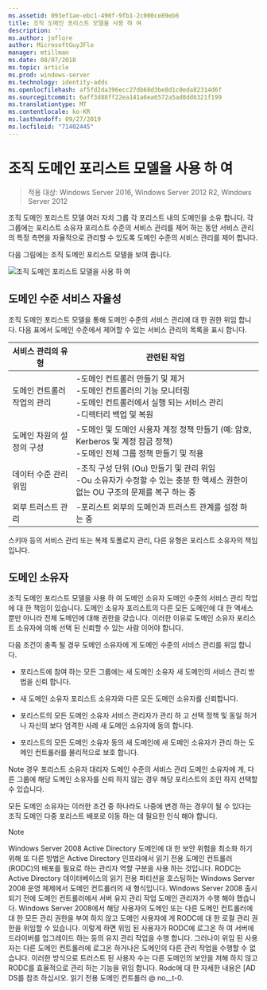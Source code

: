 ```yaml
---
ms.assetid: 093ef1ae-ebc1-490f-9fb1-2c000ce89eb6
title: 조직 도메인 포리스트 모델을 사용 하 여
description: ''
ms.author: joflore
author: MicrosoftGuyJFlo
manager: mtillman
ms.date: 08/07/2018
ms.topic: article
ms.prod: windows-server
ms.technology: identity-adds
ms.openlocfilehash: af5fd2da396ecc27db68d3be8d1c0eda82314d6f
ms.sourcegitcommit: 6aff3d88ff22ea141a6ea6572a5ad8dd6321f199
ms.translationtype: MT
ms.contentlocale: ko-KR
ms.lasthandoff: 09/27/2019
ms.locfileid: "71402445"
---
```

# <a name="using-the-organizational-domain-forest-model"></a>조직 도메인 포리스트 모델을 사용 하 여

>적용 대상: Windows Server 2016, Windows Server 2012 R2, Windows Server 2012

조직 도메인 포리스트 모델 여러 자치 그룹 각 포리스트 내의 도메인을 소유 합니다. 각 그룹에는 포리스트 소유자 포리스트 수준의 서비스 관리를 제어 하는 동안 서비스 관리의 특정 측면을 자율적으로 관리할 수 있도록 도메인 수준의 서비스 관리를 제어 합니다.  

다음 그림에는 조직 도메인 포리스트 모델을 보여 줍니다.  

![조직 도메인 포리스트 모델을 사용 하 여](../../media/Using-the-Organizational-Domain-Forest-Model/c50a3c6a-b0e4-43ec-ad62-f05d05f0bbd2.gif)  

## <a name="domain-level-service-autonomy"></a>도메인 수준 서비스 자율성

조직 도메인 포리스트 모델을 통해 도메인 수준의 서비스 관리에 대 한 권한 위임 합니다. 다음 표에서 도메인 수준에서 제어할 수 있는 서비스 관리의 목록을 표시 합니다.  

|서비스 관리의 유형|관련된 작업|  
|------------------------------|--------------------|  
|도메인 컨트롤러 작업의 관리|-도메인 컨트롤러 만들기 및 제거<br />-도메인 컨트롤러의 기능 모니터링<br />-도메인 컨트롤러에서 실행 되는 서비스 관리<br />-디렉터리 백업 및 복원|  
|도메인 차원의 설정의 구성|-도메인 및 도메인 사용자 계정 정책 만들기 (예: 암호, Kerberos 및 계정 잠금 정책)<br />-도메인 전체 그룹 정책 만들기 및 적용|  
|데이터 수준 관리 위임|-조직 구성 단위 (Ou) 만들기 및 관리 위임<br />-Ou 소유자가 수정할 수 있는 충분 한 액세스 권한이 없는 OU 구조의 문제를 복구 하는 중|  
|외부 트러스트 관리|-포리스트 외부의 도메인과 트러스트 관계를 설정 하는 중|  

스키마 등의 서비스 관리 또는 복제 토폴로지 관리, 다른 유형은 포리스트 소유자의 책임입니다.  

## <a name="domain-owner"></a>도메인 소유자

조직 도메인 포리스트 모델을 사용 하 여 도메인 소유자 도메인 수준의 서비스 관리 작업에 대 한 책임이 있습니다. 도메인 소유자 포리스트의 다른 모든 도메인에 대 한 액세스 뿐만 아니라 전체 도메인에 대해 권한을 갖습니다. 이러한 이유로 도메인 소유자 포리스트 소유자에 의해 선택 된 신뢰할 수 있는 사람 이어야 합니다.  

다음 조건이 충족 될 경우 도메인 소유자에 게 도메인 수준의 서비스 관리를 위임 합니다.  

- 포리스트에 참여 하는 모든 그룹에는 새 도메인 소유자 새 도메인의 서비스 관리 방법을 신뢰 합니다.  

- 새 도메인 소유자 포리스트 소유자와 다른 모든 도메인 소유자를 신뢰합니다.  

- 포리스트의 모든 도메인 소유자 서비스 관리자가 관리 하 고 선택 정책 및 동일 하거나 자신의 보다 엄격한 사례 새 도메인 소유자에 동의 합니다.  

- 포리스트의 모든 도메인 소유자 동의 새 도메인에 새 도메인 소유자가 관리 하는 도메인 컨트롤러를 물리적으로 보호 합니다.  

Note 경우 포리스트 소유자 대리자 도메인 수준의 서비스 관리 도메인 소유자에 게, 다른 그룹에 해당 도메인 소유자를 신뢰 하지 않는 경우 해당 포리스트의 조인 하지 선택할 수 있습니다.  

모든 도메인 소유자는 이러한 조건 중 하나라도 나중에 변경 하는 경우이 될 수 있다는 조직 도메인 다중 포리스트 배포로 이동 하는 데 필요한 인식 해야 합니다.  

> [!NOTE]  
> Windows Server 2008 Active Directory 도메인에 대 한 보안 위험을 최소화 하기 위해 또 다른 방법은 Active Directory 인프라에서 읽기 전용 도메인 컨트롤러 (RODC)의 배포를 필요로 하는 관리자 역할 구분을 사용 하는 것입니다. RODC는 Active Directory 데이터베이스의 읽기 전용 파티션을 호스팅하는 Windows Server 2008 운영 체제에서 도메인 컨트롤러의 새 형식입니다. Windows Server 2008 출시 되기 전에 도메인 컨트롤러에서 서버 유지 관리 작업 도메인 관리자가 수행 해야 했습니다. Windows Server 2008에서 해당 사용자의 도메인 또는 다른 도메인 컨트롤러에 대 한 모든 관리 권한을 부여 하지 않고 도메인 사용자에 게 RODC에 대 한 로컬 관리 권한을 위임할 수 있습니다. 이렇게 하면 위임 된 사용자가 RODC에 로그온 하 여 서버에 드라이버를 업그레이드 하는 등의 유지 관리 작업을 수행 합니다. 그러나이 위임 된 사용자는 다른 도메인 컨트롤러에 로그온 하거나은 도메인의 다른 관리 작업을 수행할 수 없습니다. 이러한 방식으로 트러스트 된 사용자 수는 다른 도메인의 보안을 저해 하지 않고 RODC를 효율적으로 관리 하는 기능을 위임 합니다. Rodc에 대 한 자세한 내용은 [AD DS를 참조 하십시오. 읽기 전용 도메인 컨트롤러 @ no__t-0.  
